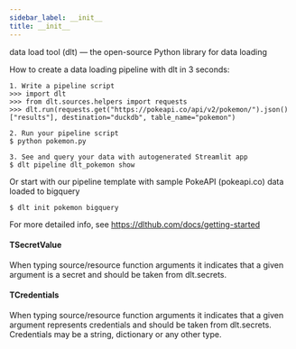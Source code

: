 ```yaml
---
sidebar_label: __init__
title: __init__
---
```


data load tool (dlt) — the open-source Python library for data loading

How to create a data loading pipeline with dlt in 3 seconds:

    1. Write a pipeline script
    >>> import dlt
    >>> from dlt.sources.helpers import requests
    >>> dlt.run(requests.get("https://pokeapi.co/api/v2/pokemon/").json()["results"], destination="duckdb", table_name="pokemon")

    2. Run your pipeline script
    $ python pokemon.py

    3. See and query your data with autogenerated Streamlit app
    $ dlt pipeline dlt_pokemon show


Or start with our pipeline template with sample PokeAPI (pokeapi.co) data loaded to bigquery

    $ dlt init pokemon bigquery

For more detailed info, see https://dlthub.com/docs/getting-started

#### TSecretValue

When typing source/resource function arguments it indicates that a given argument is a secret and should be taken from dlt.secrets.

#### TCredentials

When typing source/resource function arguments it indicates that a given argument represents credentials and should be taken from dlt.secrets. Credentials may be a string, dictionary or any other type.

